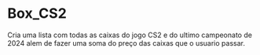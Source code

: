 # Box_CS2
 Cria uma lista com todas as caixas do jogo CS2 e do ultimo campeonato de 2024 alem de fazer uma soma do preço das caixas que o usuario passar. 
